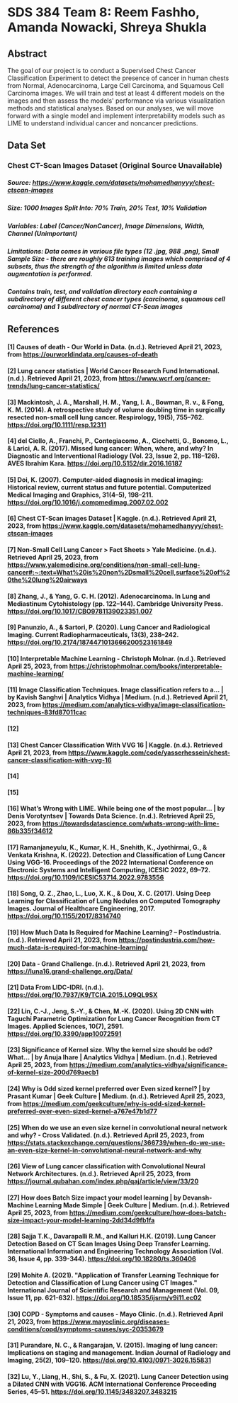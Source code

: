# SDS 384 Team 8: Reem Fashho, Amanda Nowacki, Shreya Shukla 

## Abstract
The goal of our project is to conduct a Supervised Chest Cancer Classification Experiment to detect the presence of cancer in human chests from Normal, Adenocarcinoma, Large Cell Carcinoma, and Squamous Cell Carcinoma images. We will train and test at least 4 different models on the images and then assess the models' performance via various visualization methods and statistical analyses. Based on our analyses, we will move forward with a single model and implement interpretability models such as LIME to understand individual cancer and noncancer predictions. 

## Data Set 

### Chest CT-Scan Images Dataset (Original Source Unavailable) 
##### Source: https://www.kaggle.com/datasets/mohamedhanyyy/chest-ctscan-images
##### Size: 1000 Images Split Into: 70% Train, 20% Test, 10% Validation
##### Variables: Label (Cancer/NonCancer), Image Dimensions, Width, Channel (Unimportant)
##### Limitations: Data comes in various file types (12 .jpg, 988 .png), Small Sample Size - there are roughly 613 training images which comprised of 4 subsets, thus the strength of the algorithm is limited unless data augmentation is performed. 
##### Contains train, test, and validation directory each containing a subdirectory of different chest cancer types (carcinoma, squamous cell carcinoma) and 1 subdirectory of normal CT-Scan images


## References 

#### [1] Causes of death - Our World in Data. (n.d.). Retrieved April 21, 2023, from https://ourworldindata.org/causes-of-death

#### [2] Lung cancer statistics | World Cancer Research Fund International. (n.d.). Retrieved April 21, 2023, from https://www.wcrf.org/cancer-trends/lung-cancer-statistics/

#### [3] Mackintosh, J. A., Marshall, H. M., Yang, I. A., Bowman, R. v., & Fong, K. M. (2014). A retrospective study of volume doubling time in surgically resected non-small cell lung cancer. Respirology, 19(5), 755–762. https://doi.org/10.1111/resp.12311

#### [4] del Ciello, A., Franchi, P., Contegiacomo, A., Cicchetti, G., Bonomo, L., & Larici, A. R. (2017). Missed lung cancer: When, where, and why? In Diagnostic and Interventional Radiology (Vol. 23, Issue 2, pp. 118–126). AVES Ibrahim Kara. https://doi.org/10.5152/dir.2016.16187

#### [5] Doi, K. (2007). Computer-aided diagnosis in medical imaging: Historical review, current status and future potential. Computerized Medical Imaging and Graphics, 31(4–5), 198–211. https://doi.org/10.1016/j.compmedimag.2007.02.002

#### [6] Chest CT-Scan images Dataset | Kaggle. (n.d.). Retrieved April 21, 2023, from https://www.kaggle.com/datasets/mohamedhanyyy/chest-ctscan-images

#### [7] Non-Small Cell Lung Cancer > Fact Sheets > Yale Medicine. (n.d.). Retrieved April 25, 2023, from https://www.yalemedicine.org/conditions/non-small-cell-lung-cancer#:~:text=What%20is%20non%2Dsmall%20cell,surface%20of%20the%20lung%20airways

#### [8] Zhang, J., & Yang, G. C. H. (2012). Adenocarcinoma. In Lung and Mediastinum Cytohistology (pp. 122–144). Cambridge University Press. https://doi.org/10.1017/CBO9781139023351.007

#### [9] Panunzio, A., & Sartori, P. (2020). Lung Cancer and Radiological Imaging. Current Radiopharmaceuticals, 13(3), 238–242. https://doi.org/10.2174/1874471013666200523161849

#### [10] Interpretable Machine Learning - Christoph Molnar. (n.d.). Retrieved April 25, 2023, from https://christophmolnar.com/books/interpretable-machine-learning/

#### [11]  Image Classification Techniques. Image classification refers to a… | by Kavish Sanghvi | Analytics Vidhya | Medium. (n.d.). Retrieved April 21, 2023, from https://medium.com/analytics-vidhya/image-classification-techniques-83fd87011cac

#### [12]

#### [13] Chest Cancer Classification With VVG 16 | Kaggle. (n.d.). Retrieved April 21, 2023, from https://www.kaggle.com/code/yasserhessein/chest-cancer-classification-with-vvg-16

#### [14]

#### [15]

#### [16] What’s Wrong with LIME. While being one of the most popular… | by Denis Vorotyntsev | Towards Data Science. (n.d.). Retrieved April 25, 2023, from https://towardsdatascience.com/whats-wrong-with-lime-86b335f34612

#### [17] Ramanjaneyulu, K., Kumar, K. H., Snehith, K., Jyothirmai, G., & Venkata Krishna, K. (2022). Detection and Classification of Lung Cancer Using VGG-16. Proceedings of the 2022 International Conference on Electronic Systems and Intelligent Computing, ICESIC 2022, 69–72. https://doi.org/10.1109/ICESIC53714.2022.9783556

#### [18] Song, Q. Z., Zhao, L., Luo, X. K., & Dou, X. C. (2017). Using Deep Learning for Classification of Lung Nodules on Computed Tomography Images. Journal of Healthcare Engineering, 2017. https://doi.org/10.1155/2017/8314740

#### [19] How Much Data Is Required for Machine Learning? – PostIndustria. (n.d.). Retrieved April 21, 2023, from https://postindustria.com/how-much-data-is-required-for-machine-learning/

#### [20] Data - Grand Challenge. (n.d.). Retrieved April 21, 2023, from https://luna16.grand-challenge.org/Data/

#### [21] Data From LIDC-IDRI. (n.d.). https://doi.org/10.7937/K9/TCIA.2015.LO9QL9SX

#### [22] Lin, C.-J., Jeng, S.-Y., & Chen, M.-K. (2020). Using 2D CNN with Taguchi Parametric Optimization for Lung Cancer Recognition from CT Images. Applied Sciences, 10(7), 2591. https://doi.org/10.3390/app10072591

#### [23] Significance of Kernel size. Why the kernel size should be odd? What… | by Anuja Ihare | Analytics Vidhya | Medium. (n.d.). Retrieved April 25, 2023, from https://medium.com/analytics-vidhya/significance-of-kernel-size-200d769aecb1

#### [24] Why is Odd sized kernel preferred over Even sized kernel? | by Prasant Kumar | Geek Culture | Medium. (n.d.). Retrieved April 25, 2023, from https://medium.com/geekculture/why-is-odd-sized-kernel-preferred-over-even-sized-kernel-a767e47b1d77

#### [25] When do we use an even size kernel in convolutional neural network and why? - Cross Validated. (n.d.). Retrieved April 25, 2023, from https://stats.stackexchange.com/questions/366739/when-do-we-use-an-even-size-kernel-in-convolutional-neural-network-and-why

#### [26] View of Lung cancer classification with Convolutional Neural Network Architectures. (n.d.). Retrieved April 25, 2023, from https://journal.qubahan.com/index.php/qaj/article/view/33/20

#### [27] How does Batch Size impact your model learning | by Devansh- Machine Learning Made Simple | Geek Culture | Medium. (n.d.). Retrieved April 25, 2023, from https://medium.com/geekculture/how-does-batch-size-impact-your-model-learning-2dd34d9fb1fa

#### [28] Sajja T.K., Davarapalli R.M., and Kalluri H.K. (2019). Lung Cancer Detection Based on CT Scan Images Using Deep Transfer Learning. International Information and Engineering Technology Association (Vol. 36, Issue 4, pp. 339-344). https://doi.org/10.18280/ts.360406

#### [29] Mohite A. (2021). "Application of Transfer Learning Technique for Detection and Classification of Lung Cancer using CT Images." International Journal of Scientific Research and Management (Vol. 09, Issue 11, pp. 621-632). https://doi.org/10.18535/ijsrm/v9i11.ec02

#### [30] COPD - Symptoms and causes - Mayo Clinic. (n.d.). Retrieved April 21, 2023, from https://www.mayoclinic.org/diseases-conditions/copd/symptoms-causes/syc-20353679

#### [31] Purandare, N. C., & Rangarajan, V. (2015). Imaging of lung cancer: Implications on staging and management. Indian Journal of Radiology and Imaging, 25(2), 109–120. https://doi.org/10.4103/0971-3026.155831

#### [32] Lu, Y., Liang, H., Shi, S., & Fu, X. (2021). Lung Cancer Detection using a Dilated CNN with VGG16. ACM International Conference Proceeding Series, 45–51. https://doi.org/10.1145/3483207.3483215
